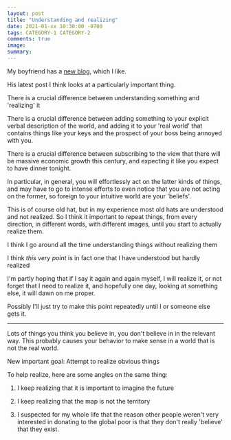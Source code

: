 ```yaml
---
layout: post
title: "Understanding and realizing"
date: 2021-01-xx 10:30:00 -0700
tags: CATEGORY-1 CATEGORY-2
comments: true
image:
summary:
---
```

My boyfriend has a [new blog](https://handsandcities.com/), which I like.

His latest post I think looks at a particularly important thing.

There is a crucial difference between understanding something and 'realizing' it

There is a crucial difference between adding something to your explicit verbal description of the world, and adding it to your 'real world' that contains things like your keys and the prospect of your boss being annoyed with you.

There is a crucial difference between subscribing to the view that there will be massive economic growth this century, and expecting it like you expect to have dinner tonight.

In particular, in general, you will effortlessly act on the latter kinds of things, and may have to go to intense efforts to even notice that you are not acting on the former, so foreign to your intuitive world are your 'beliefs'.

This is of course old hat, but in my experience most old hats are understood and not realized. So I think it important to repeat things, from every direction, in different words, with different images, until you start to actually realize them.

I think I go around all the time understanding things without realizing them

I think *this very point* is in fact one that I have understood but hardly realized

I'm partly hoping that if I say it again and again myself, I will realize it, or not forget that I need to realize it, and hopefully one day, looking at something else, it will dawn on me proper.

Possibly I'll just try to make this point repeatedly until I or someone else gets it.

***

Lots of things you think you believe in, you don't believe in in the relevant way. This probably causes your behavior to make sense in a world that is not the real world.

New important goal: Attempt to realize obvious things

To help realize, here are some angles on the same thing:

1. I keep realizing that it is important to imagine the future

2. I keep realizing that the map is not the territory

3. I suspected for my whole life that the reason other people weren't very interested in donating to the global poor is that they don't really 'believe' that they exist.
